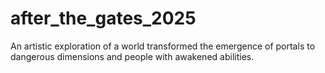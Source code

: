 # after_the_gates_2025
An artistic exploration of a world transformed the emergence of portals to dangerous dimensions and people with awakened abilities.
